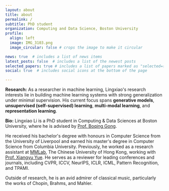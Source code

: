 ```yaml
---
layout: about
title: about
permalink: /
subtitle: PhD student
organization: Computing and Data Science, Boston University
profile:
  align: left
  image: IMG_3103.png
  image_circular: false # crops the image to make it circular

news: true  # includes a list of news items
latest_posts: false  # includes a list of the newest posts
selected_papers: true # includes a list of papers marked as "selected={true}"
social: true  # includes social icons at the bottom of the page

---
```


  
**Research:** As a researcher in machine learning, Lingxiao's research interests lie in building machine learning systems with strong generalization under minimal supervision. His current focus spans **generative models**, **unsupervised (self-supervised) learning**, **multi-modal learning**, and **representation learning**. 

**Bio:** Lingxiao Li is a PhD student in Computing & Data Sciences at Boston University, where he is advised by [Prof. Boqing Gong](https://boqinggong.github.io/). 

He received his bachelor's degree with honours in Computer Science from the University of Liverpool and earned his master's degree in Computer Science from Columbia University. Previously, he worked as a research assistant at [MMLab](https://mmlab.ie.cuhk.edu.hk/index.html), The Chinese University of Hong Kong, working with [Prof. Xiangyu Yue](https://xyue.io/). He serves as a reviewer for leading conferences and journals, including CVPR, ICCV, NeurIPS, ICLR, ICML, Pattern Recognition, and TPAMI.

Outside of research, he is an avid admirer of classical music, particularly the works of Chopin, Brahms, and Mahler.
